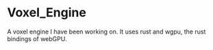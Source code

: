 # Voxel_Engine
A voxel engine I have been working on. It uses rust and wgpu, the rust bindings of webGPU.
